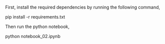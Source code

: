 First, install the required dependencies by running the following command,

pip install -r requirements.txt

Then run the python notebook,

python notebook_02.ipynb

